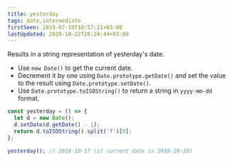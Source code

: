 ```yaml
---
title: yesterday
tags: date,intermediate
firstSeen: 2019-07-19T10:57:21+03:00
lastUpdated: 2020-10-22T20:24:44+03:00
---
```


Results in a string representation of yesterday's date.

- Use `new Date()` to get the current date.
- Decrement it by one using `Date.prototype.getDate()` and set the value to the result using `Date.prototype.setDate()`.
- Use `Date.prototype.toISOString()` to return a string in `yyyy-mm-dd` format.

```js
const yesterday = () => {
  let d = new Date();
  d.setDate(d.getDate() - 1);
  return d.toISOString().split('T')[0];
};
```

```js
yesterday(); // 2018-10-17 (if current date is 2018-10-18)
```
